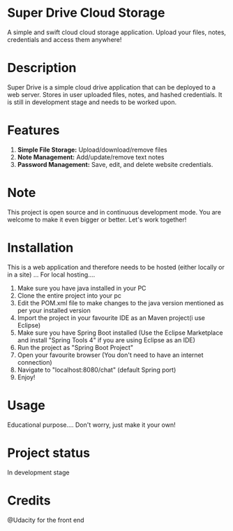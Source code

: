 # Super Drive Cloud Storage
A simple and swift cloud cloud storage application. Upload your files, notes, credentials and access them anywhere!

# Description
Super Drive is a simple cloud drive application that can be deployed to a web server. Stores in user uploaded files, notes, and hashed credentials. It is still in development stage and needs to be worked upon.

# Features
1. **Simple File Storage:** Upload/download/remove files
2. **Note Management:** Add/update/remove text notes
3. **Password Management:** Save, edit, and delete website credentials.  

# Note
This project is open source and in continuous development mode. You are welcome to make it even bigger or better. Let's work together!

# Installation
This is a web application and therefore needs to be hosted (either locally or in a site)
...
For local hosting....
1. Make sure you have java installed in your PC
2. Clone the entire project into your pc
3. Edit the POM.xml file to make changes to the java version mentioned as per your installed version
3. Import the project in your favourite IDE as an Maven project(i use Eclipse)
4. Make sure you have Spring Boot installed (Use the Eclipse Marketplace and install "Spring Tools 4" if you are using Eclipse as an IDE)
5. Run the project as "Spring Boot Project"
6. Open your favourite browser (You don't need to have an internet connection)
7. Navigate to "localhost:8080/chat" (default Spring port)
8. Enjoy!

# Usage
Educational purpose....
Don't worry, just make it your own!

# Project status
In development stage

# Credits
@Udacity for the front end
